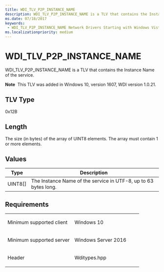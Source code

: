 ```yaml
---
title: WDI_TLV_P2P_INSTANCE_NAME
description: WDI_TLV_P2P_INSTANCE_NAME is a TLV that contains the Instance Name of the service.
ms.date: 07/18/2017
keywords:
 - WDI_TLV_P2P_INSTANCE_NAME Network Drivers Starting with Windows Vista
ms.localizationpriority: medium
---
```


# WDI\_TLV\_P2P\_INSTANCE\_NAME


WDI\_TLV\_P2P\_INSTANCE\_NAME is a TLV that contains the Instance Name of the service.

**Note**  This TLV was added in Windows 10, version 1607, WDI version 1.0.21.

 

## TLV Type


0x12B

## Length


The size (in bytes) of the array of UINT8 elements. The array must contain 1 or more elements.

## Values


| Type      | Description                                                     |
|-----------|-----------------------------------------------------------------|
| UINT8\[\] | The Instance Name of the service in UTF-8, up to 63 bytes long. |

 

## Requirements

<table>
<colgroup>
<col width="50%" />
<col width="50%" />
</colgroup>
<tbody>
<tr class="odd">
<td><p>Minimum supported client</p></td>
<td><p>Windows 10</p></td>
</tr>
<tr class="even">
<td><p>Minimum supported server</p></td>
<td><p>Windows Server 2016</p></td>
</tr>
<tr class="odd">
<td><p>Header</p></td>
<td>Wditypes.hpp</td>
</tr>
</tbody>
</table>

 

 




